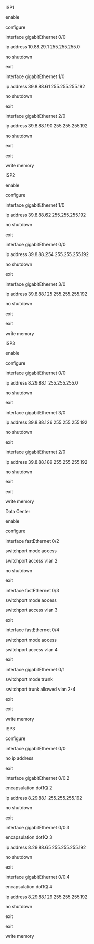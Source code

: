 ﻿
ISP1


enable

configure

interface gigabitEthernet 0/0

ip address 10.88.29.1 255.255.255.0

no shutdown 

exit 

interface gigabitEthernet 1/0

ip address 39.8.88.61 255.255.255.192

no shutdown 

exit 

interface gigabitEthernet 2/0

ip address 39.8.88.190 255.255.255.192

no shutdown 

exit

exit 

write memory 


ISP2


enable

configure

interface gigabitEthernet 1/0

ip address 39.8.88.62 255.255.255.192

no shutdown 

exit 

interface gigabitEthernet 0/0

ip address 39.8.88.254 255.255.255.192

no shutdown 

exit 

interface gigabitEthernet 3/0

ip address 39.8.88.125 255.255.255.192

no shutdown 

exit 

exit

write memory 

ISP3

enable

configure

interface gigabitEthernet 0/0

ip address 8.29.88.1 255.255.255.0

no shutdown 

exit 

interface gigabitEthernet 3/0

ip address 39.8.88.126 255.255.255.192

no shutdown 

exit

interface gigabitEthernet 2/0

ip address 39.8.88.189 255.255.255.192

no shutdown 

exit

exit 

write memory 


Data Center 


enable

configure

interface fastEthernet 0/2

switchport mode access 

switchport access vlan 2

no shutdown 

exit

interface fastEthernet 0/3

switchport mode access 

switchport access vlan 3

exit

interface fastEthernet 0/4

switchport mode access
 
switchport access vlan 4

exit

interface gigabitEthernet 0/1

switchport mode trunk 

switchport trunk allowed vlan 2-4

exit

exit

write memory 



ISP3


configure

interface gigabitEthernet 0/0

no ip address

exit

interface gigabitEthernet 0/0.2

encapsulation dot1Q 2

ip address 8.29.88.1 255.255.255.192

no shutdown 

exit 

interface gigabitEthernet 0/0.3

encapsulation dot1Q 3

ip address 8.29.88.65 255.255.255.192

no shutdown 

exit 

interface gigabitEthernet 0/0.4

encapsulation dot1Q 4

ip address 8.29.88.129 255.255.255.192

no shutdown 

exit

exit

write memory 

